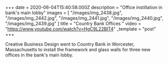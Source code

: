 +++
date = 2020-06-04T15:40:58.000Z
description = "Office instillation in bank's main lobby"
images = [
  "/images/img_2438.jpg",
  "/images/img_2442.jpg",
  "/images/img_2441.jpg",
  "/images/img_2440.jpg",
  "/images/img_2439.jpg"
]
title = "Country Bank Offices "
video = "https://www.youtube.com/watch?v=HgC9L22BIT4"
_template = "post"
+++

Creative Business Design went to Country Bank in Worcester, Massachusetts to install the framework and glass walls for three new offices in the bank's main lobby.
